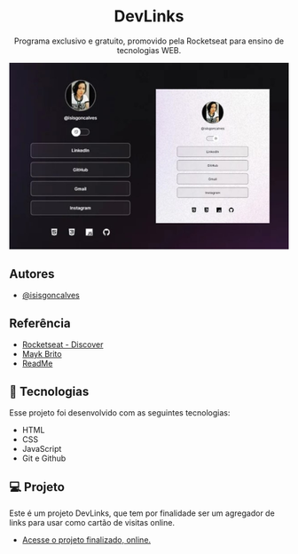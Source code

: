 
<h1 align="center"> DevLinks </h1>

<p align="center">
Programa exclusivo e gratuito, promovido pela Rocketseat para ensino de tecnologias WEB.
</p>

<p align="center">
<img src="./assets/bg-github.jpg" alt="">
</p> 

## Autores

- [@isisgoncalves](https://www.github.com/isisgoncalves)

## Referência

 - [Rocketseat - Discover](https://www.rocketseat.com.br/discover)
 - [Mayk Brito](https://github.com/maykbrito)
 - [ReadMe](https://readme.so/pt)

## 🚀 Tecnologias

Esse projeto foi desenvolvido com as seguintes tecnologias:

- HTML
- CSS
- JavaScript
- Git e Github

## 💻 Projeto

Este é um projeto DevLinks, que tem por finalidade ser um agregador de links para usar como cartão de visitas online.

- [Acesse o projeto finalizado, online.](https://isisgoncalves.github.io/Projeto-Discover/)
